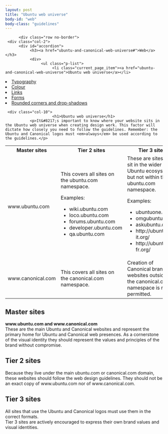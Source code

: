 ```yaml
---
layout: post
title: "Ubuntu web universe"
body-id: "web"
body-class: "guidelines"
---
```



          <div class="row no-border">
     <div class="col-2">
          <div id="accordion">
               <h3><a href="ubuntu-and-canonical-web-universe#">Web</a></h3>
               <div>
                    <ul class="p-list">
                         <li class="current_page_item"><a href="ubuntu-and-canonical-web-universe">Ubuntu web universe</a></li>
<li class="p-list__item"><a href="http://design.ubuntu.com/web/typography">Typography</a></li>
<li class="p-list__item"><a href="colour">Colour</a></li>
<li class="p-list__item"><a href="links">Links</a></li>
<li class="p-list__item"><a href="forms">Forms</a></li>
<li class="p-list__item"><a href="rounded-corners-and-drop-shadows">Rounded corners and drop-shadows</a></li>
                    </ul>
               </div>
          </div>
     </div>

     <div class="col-10">
                         <h1>Ubuntu web universe</h1>
               <p>It&#8217;s important to know where your website sits in the Ubuntu web universe when creating design work. This factor will dictate how closely you need to follow the guidelines. Remember: the Ubuntu and Canonical logos must <em>always</em> be used according to the guidelines.</p>
<table>
<tr>
<th scope="col">Master sites</th>
<th scope="col">Tier 2 sites</th>
<th scope="col">Tier 3 sites</th>
</tr>
<tr>
<td>www.ubuntu.com</td>
<td>
This covers all sites on the ubuntu.com namespace.</p>
<p>Examples:</p>
<ul class="p-list">
<li class="p-list__item">wiki.ubuntu.com</li>
<li class="p-list__item">loco.ubuntu.com</li>
<li class="p-list__item">forums.ubuntu.com</li>
<li class="p-list__item">developer.ubuntu.com</li>
<li class="p-list__item">qa.ubuntu.com</li>
</ul>
</td>
<td>
These are sites that sit in the wider Ubuntu ecosystem but not within the ubuntu.com namespace.</p>
<p>Examples:</p>
<ul class="p-list">
<li class="p-list__item">ubuntuone.com</li>
<li class="p-list__item">omgubuntu.co.uk</li>
<li class="p-list__item">askubuntu.com</li>
<li class="p-list__item">http://ubuntu-it.org/</li>
<li class="p-list__item">http://ubuntu-fr.org/</li>
</ul>
</td>
</tr>
<tr>
<td>www.canonical.com</td>
<td>This covers all sites on the canonical.com namespace.</td>
<td>Creation of Canonical branded websites outside of the canonical.com namespace is not permitted.</td>
</tr>
</table>
<h2>Master sites</h2>
<p><strong>www.ubuntu.com and www.canonical.com</strong><br />
These are the main Ubuntu and Canonical websites and represent the primary home for Ubuntu and Canonical web presences. As a cornerstone of the visual identity they should represent the values and principles of the brand without compromise.</p>
<h2>Tier 2 sites</h2>
<p>Because they live under the main ubuntu.com or canonical.com  domain, these websites should follow the web design guidelines. They should not be an exact copy of www.ubuntu.com nor of www.canonical.com.</p>
<h2>Tier 3 sites</h2>
<p>All sites that use the Ubuntu and Canonical logos must use them in the correct formats.<br />
Tier 3 sites are actively encouraged to express their own brand values and visual identities.</p>



